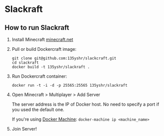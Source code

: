 Slackraft
==========


How to run Slackraft
----------------------

1. Install Minecraft [minecraft.net](https://github.com/135yshr/dockercraft)

2. Pull or build Dockercraft image:

    ```
    git clone git@github.com:135yshr/slackcraft.git
    cd slackraft
    docker build -t 135yshr/slackraft .
    ```

3. Run Dockercraft container:

    ```
    docker run -t -i -d -p 25565:25565 135yshr/slackraft
    ```

4. Open Minecraft > Multiplayer > Add Server

    The server address is the IP of Docker host. No need to specify a port if you used the default one.

    If you're using [Docker Machine](https://docs.docker.com/machine/install-machine/): `docker-machine ip <machine_name>`

5. Join Server!

